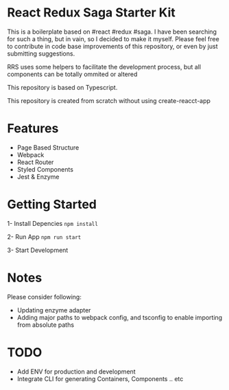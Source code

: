 # React Redux Saga Starter Kit

This is a boilerplate based on #react #redux #saga. I have been searching for
such a thing, but in vain, so I decided to make it myself. Please feel free to
contribute in code base improvements of this repository, or even by just
submitting suggestions.

RRS uses some helpers to facilitate the development process, but all components
can be totally ommited or altered

This repository is based on Typescript.

This repository is created from scratch without using create-reacct-app

# Features

- Page Based Structure
- Webpack
- React Router
- Styled Components
- Jest & Enzyme

# Getting Started

1- Install Depencies `npm install`

2- Run App `npm run start`

3- Start Development

# Notes

Please consider following:

- Updating enzyme adapter
- Adding major paths to webpack config, and tsconfig to enable importing from
  absolute paths

# TODO

- Add ENV for production and development
- Integrate CLI for generating Containers, Components .. etc

